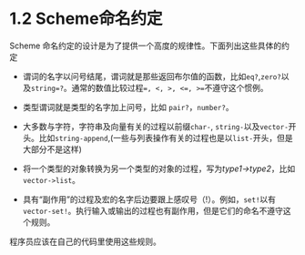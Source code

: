 # 1.2 Scheme命名约定

Scheme 命名约定的设计是为了提供一个高度的规律性。下面列出这些具体的约定

+ 谓词的名字以问号结尾，谓词就是那些返回布尔值的函数，比如`eq?`,`zero?`以及`string=?`。通常的数值比较过程`=, <, >, <=, >=`不遵守这个惯例。

+ 类型谓词就是类型的名字加上问号，比如 `pair?`，`number?`。

+ 大多数与字符，字符串及向量有关的过程以前缀`char-`, `string-`以及`vector-`开头。比如`string-append`,(一些与列表操作有关的过程也是以`list-`开头，但是大部分不是这样)

+ 将一个类型的对象转换为另一个类型的对象的过程，写为*type1->type2*，比如`vector->list`。

+ 具有“副作用”的过程及宏的名字后边要跟上感叹号（!）。例如，`set!`以有`vector-set!`。执行输入或输出的过程也有副作用，但是它们的命名不遵守这个规则。

程序员应该在自己的代码里使用这些规则。